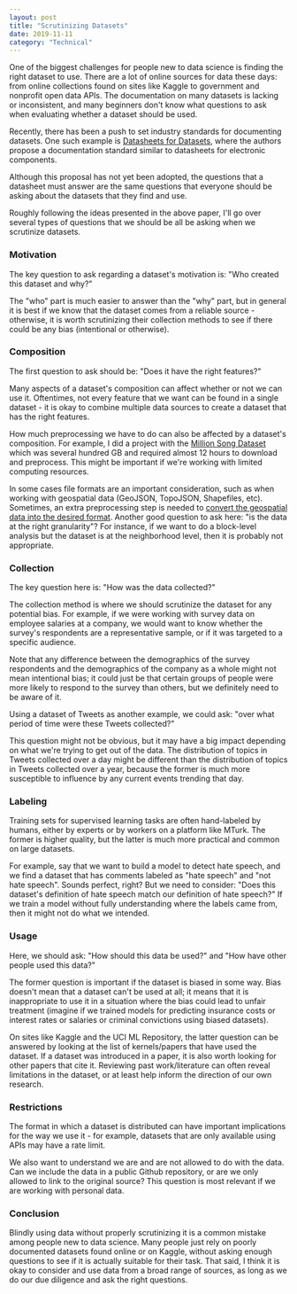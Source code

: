 ```yaml
---
layout: post
title: "Scrutinizing Datasets"
date: 2019-11-11
category: "Technical"
---
```

One of the biggest challenges for people new to data science is finding the right dataset to use. There are a lot of online sources for data these days: from online collections found on sites like Kaggle to government and nonprofit open data APIs. The documentation on many datasets is lacking or inconsistent, and many beginners don't know what questions to ask when evaluating whether a dataset should be used.

Recently, there has been a push to set industry standards for documenting datasets. One such example is [Datasheets for Datasets](https://arxiv.org/pdf/1803.09010.pdf), where the authors propose a documentation standard similar to datasheets for electronic components. 

Although this proposal has not yet been adopted, the questions that a datasheet must answer are the same questions that everyone should be asking about the datasets that they find and use.

Roughly following the ideas presented in the above paper, I'll go over several types of questions that we should be all be asking when we scrutinize datasets. 

### Motivation

The key question to ask regarding a dataset's motivation is: "Who created this dataset and why?"  

The "who" part is much easier to answer than the "why" part, but in general it is best if we know that the dataset comes from a reliable source - otherwise, it is worth scrutinizing their collection methods to see if there could be any bias (intentional or otherwise).

### Composition

The first question to ask should be: "Does it have the right features?"

Many aspects of a dataset's composition can affect whether or not we can use it. Oftentimes, not every feature that we want can be found in a single dataset - it is okay to combine multiple data sources to create a dataset that has the right features.

How much preprocessing we have to do can also be affected by a dataset's composition. For example, I did a project with the [Million Song Dataset](http://millionsongdataset.com/) which was several hundred GB and required almost 12 hours to download and preprocess. This might be important if we're working with limited computing resources.

In some cases file formats are an important consideration, such as when working with geospatial data (GeoJSON, TopoJSON, Shapefiles, etc). Sometimes, an extra preprocessing step is needed to [convert the geospatial data into the desired format](https://yangdanny97.github.io/blog/2019/08/24/D3-Mapmaking-Tips). Another good question to ask here: "is the data at the right granularity"? For instance, if we want to do a block-level analysis but the dataset is at the neighborhood level, then it is probably not appropriate.

### Collection

The key question here is: "How was the data collected?" 

The collection method is where we should scrutinize the dataset for any potential bias. For example, if we were working with survey data on employee salaries at a company, we would want to know whether the survey's respondents are a representative sample, or if it was targeted to a specific audience. 

Note that any difference between the demographics of the survey respondents and the demographics of the company as a whole might not mean intentional bias; it could just be that certain groups of people were more likely to respond to the survey than others, but we definitely need to be aware of it.

Using a dataset of Tweets as another example, we could ask: "over what period of time were these Tweets collected?"

This question might not be obvious, but it may have a big impact depending on what we're trying to get out of the data. The distribution of topics in Tweets collected over a day might be different than the distribution of topics in Tweets collected over a year, because the former is much more susceptible to influence by any current events trending that day.

### Labeling

Training sets for supervised learning tasks are often hand-labeled by humans, either by experts or by workers on a platform like MTurk. The former is higher quality, but the latter is much more practical and common on large datasets.

For example, say that we want to build a model to detect hate speech, and we find a dataset that has comments labeled as "hate speech" and "not hate speech". Sounds perfect, right? But we need to consider: "Does this dataset's definition of hate speech match our definition of hate speech?" If we train a model without fully understanding where the labels came from, then it might not do what we intended.

### Usage

Here, we should ask: "How should this data be used?" and "How have other people used this data?"

The former question is important if the dataset is biased in some way. Bias doesn't mean that a dataset can't be used at all; it means that it is inappropriate to use it in a situation where the bias could lead to unfair treatment (imagine if we trained models for predicting insurance costs or interest rates or salaries or criminal convictions using biased datasets).

On sites like Kaggle and the UCI ML Repository, the latter question can be answered by looking at the list of kernels/papers that have used the dataset. If a dataset was introduced in a paper, it is also worth looking for other papers that cite it. Reviewing past work/literature can often reveal limitations in the dataset, or at least help inform the direction of our own research.

### Restrictions

The format in which a dataset is distributed can have important implications for the way we use it - for example, datasets that are only available using APIs may have a rate limit.

We also want to understand we are and are not allowed to do with the data. Can we include the data in a public Github repository, or are we only allowed to link to the original source? This question is most relevant if we are working with personal data.

### Conclusion

Blindly using data without properly scrutinizing it is a common mistake among people new to data science. Many people just rely on poorly documented datasets found online or on Kaggle, without asking enough questions to see if it is actually suitable for their task. That said, I think it is okay to consider and use data from a broad range of sources, as long as we do our due diligence and ask the right questions.
